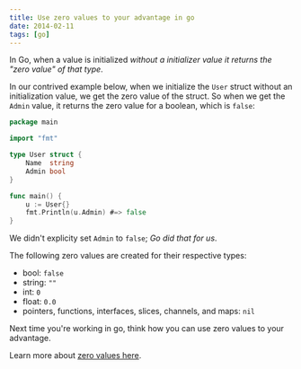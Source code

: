 ```yaml
---
title: Use zero values to your advantage in go
date: 2014-02-11
tags: [go]
---
```


In Go, when a value is initialized _without a initializer value it returns the "zero value" of that type_.

In our contrived example below, when we initialize the `User` struct without an initialization value, we get the zero value of the struct. So when we get the `Admin` value, it returns the zero value for a boolean, which is `false`:

```go
package main

import "fmt"

type User struct {
    Name  string
    Admin bool
}

func main() {
    u := User{}
    fmt.Println(u.Admin) #=> false
}
```

We didn't explicity set `Admin` to `false`; _Go did that for us_.

The following zero values are created for their respective types:

- bool: `false`
- string: `""`
- int: `0`
- float: `0.0`
- pointers, functions, interfaces, slices, channels, and maps: `nil`

Next time you're working in go, think how you can use zero values to your advantage.

Learn more about [zero values here](http://golang.org/ref/spec#The_zero_value).
